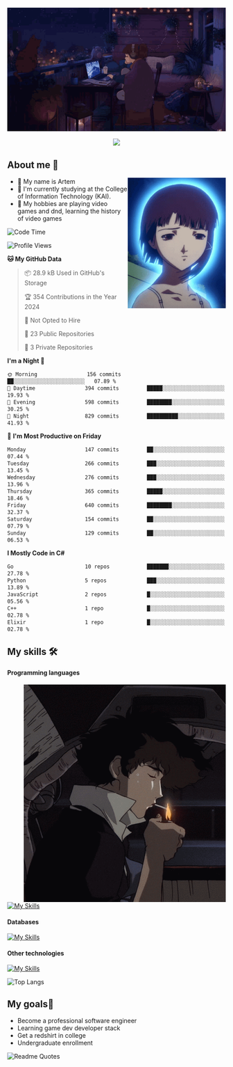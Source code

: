<div align="center">
  <p>
    <img src="assets/lo-fi.gif">
  </p>
  <p>
    <img src="https://readme-typing-svg.herokuapp.com?color=%2336BCF7&lines=Welcome-to-my-profile&center=true&width=380&height=50&duration=4000&pause=1000">
  </p>
</div>

<div>
  <h2>About me 🚀</h2>
   <div align="center">
    <img src="assets/lain2.gif" align="right" height="300px">
  </div>
  <ul>
    <li>👨 My name is Artem</li>
    <li>🌱 I'm currently studying at the College of Information Technology (KAI).</li>
    <li>👾 My hobbies are playing video games and dnd, learning the history of video games </li>
  </ul>
</div>


<!--START_SECTION:waka-->
![Code Time](http://img.shields.io/badge/Code%20Time-238%20hrs%2017%20mins-blue)

![Profile Views](http://img.shields.io/badge/Profile%20Views-34-blue)

**🐱 My GitHub Data** 

> 📦 28.9 kB Used in GitHub's Storage 
 > 
> 🏆 354 Contributions in the Year 2024
 > 
> 🚫 Not Opted to Hire
 > 
> 📜 23 Public Repositories 
 > 
> 🔑 3 Private Repositories 
 > 
**I'm a Night 🦉** 

```text
🌞 Morning                156 commits         ██░░░░░░░░░░░░░░░░░░░░░░░   07.89 % 
🌆 Daytime                394 commits         █████░░░░░░░░░░░░░░░░░░░░   19.93 % 
🌃 Evening                598 commits         ████████░░░░░░░░░░░░░░░░░   30.25 % 
🌙 Night                  829 commits         ██████████░░░░░░░░░░░░░░░   41.93 % 
```
📅 **I'm Most Productive on Friday** 

```text
Monday                   147 commits         ██░░░░░░░░░░░░░░░░░░░░░░░   07.44 % 
Tuesday                  266 commits         ███░░░░░░░░░░░░░░░░░░░░░░   13.45 % 
Wednesday                276 commits         ███░░░░░░░░░░░░░░░░░░░░░░   13.96 % 
Thursday                 365 commits         █████░░░░░░░░░░░░░░░░░░░░   18.46 % 
Friday                   640 commits         ████████░░░░░░░░░░░░░░░░░   32.37 % 
Saturday                 154 commits         ██░░░░░░░░░░░░░░░░░░░░░░░   07.79 % 
Sunday                   129 commits         ██░░░░░░░░░░░░░░░░░░░░░░░   06.53 % 
```


**I Mostly Code in C#** 

```text
Go                       10 repos            ███████░░░░░░░░░░░░░░░░░░   27.78 % 
Python                   5 repos             ███░░░░░░░░░░░░░░░░░░░░░░   13.89 % 
JavaScript               2 repos             █░░░░░░░░░░░░░░░░░░░░░░░░   05.56 % 
C++                      1 repo              █░░░░░░░░░░░░░░░░░░░░░░░░   02.78 % 
Elixir                   1 repo              █░░░░░░░░░░░░░░░░░░░░░░░░   02.78 % 
```




<!--END_SECTION:waka-->

## My skills 🛠️
#### Programming languages
<div align="center">
  <img src="assets/bebop_smoke.gif" align="right" height="500px">
</div>


[![My Skills](https://skillicons.dev/icons?i=go,cs,python)](https://skillicons.dev)
#### Databases
[![My Skills](https://skillicons.dev/icons?i=mysql,mongodb,postgres)](https://skillicons.dev)
#### Other technologies
[![My Skills](https://skillicons.dev/icons?i=unity,docker,git,wasm,githubactions,kafka)](https://skillicons.dev)

![Top Langs](https://github-readme-stats.vercel.app/api/top-langs/?username=nifle3&layout=compact&theme=nord)


## My goals🚀
- Become a professional software engineer
- Learning game dev developer stack
- Get a redshirt in college
- Undergraduate enrollment

![Readme Quotes](https://quotes-github-readme.vercel.app/api?type=horizontal&theme=nord) 
